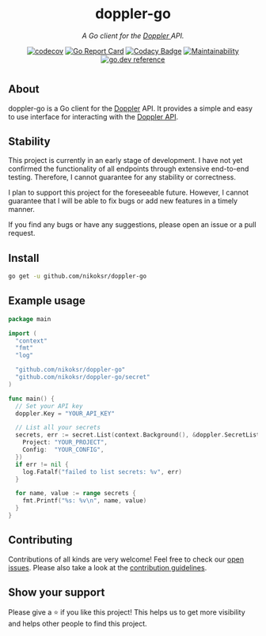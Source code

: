 <div align="center">

<h1>doppler-go</h1>

<p><i>A Go client for the <a href="https://www.doppler.com/">Doppler </a>  API.</i></p>

[![codecov](https://codecov.io/gh/nikoksr/doppler-go/branch/main/graph/badge.svg?token=9KTRRRWM5A)](https://codecov.io/gh/nikoksr/doppler-go)
[![Go Report Card](https://goreportcard.com/badge/github.com/nikoksr/doppler-go)](https://goreportcard.com/report/github.com/nikoksr/doppler-go)
[![Codacy Badge](https://app.codacy.com/project/badge/Grade/ff90807c42154df9b12a5f03d30a7160)](https://www.codacy.com/gh/nikoksr/doppler-go/dashboard?utm_source=github.com&amp;utm_medium=referral&amp;utm_content=nikoksr/doppler-go&amp;utm_campaign=Badge_Grade)
[![Maintainability](https://api.codeclimate.com/v1/badges/8d58f3077a2b6ee2ac57/maintainability)](https://codeclimate.com/github/nikoksr/doppler-go/maintainability)
[![go.dev reference](https://img.shields.io/badge/go.dev-reference-007d9c?logo=go&logoColor=white&style=flat)](https://pkg.go.dev/github.com/nikoksr/doppler-go)
</div>

<h1></h1>

## About <a id="about"></a>

doppler-go is a Go client for the [Doppler](https://www.doppler.com/) API. It provides a simple and easy to use interface for interacting with the [Doppler API](https://docs.doppler.com/reference/api).

## Stability <a id="stability"></a>

This project is currently in an early stage of development. I have not yet confirmed the functionality of all endpoints through extensive end-to-end testing. Therefore, I cannot guarantee for any stability or correctness.

I plan to support this project for the foreseeable future. However, I cannot guarantee that I will be able to fix bugs or add new features in a timely manner.

If you find any bugs or have any suggestions, please open an issue or a pull request.

## Install <a id="install"></a>

```sh
go get -u github.com/nikoksr/doppler-go
```

## Example usage <a id="usage"></a>

```go
package main

import (
  "context"
  "fmt"
  "log"

  "github.com/nikoksr/doppler-go"
  "github.com/nikoksr/doppler-go/secret"
)

func main() {
  // Set your API key
  doppler.Key = "YOUR_API_KEY"

  // List all your secrets
  secrets, err := secret.List(context.Background(), &doppler.SecretListOptions{
    Project: "YOUR_PROJECT",
    Config:  "YOUR_CONFIG",
  })
  if err != nil {
    log.Fatalf("failed to list secrets: %v", err)
  }

  for name, value := range secrets {
    fmt.Printf("%s: %v\n", name, value)
  }
}
```

## Contributing <a id="contributing"></a>

Contributions of all kinds are very welcome! Feel free to check
our [open issues](https://github.com/nikoksr/doppler-go/issues). Please also take a look at
the [contribution guidelines](https://github.com/nikoksr/doppler-go/blob/main/CONTRIBUTING.md).

## Show your support <a id="support"></a>

Please give a ⭐️ if you like this project! This helps us to get more visibility and helps other people to find this
project.
